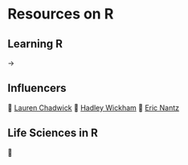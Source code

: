 # Resources on R
 ## Learning R
 → []()
 
 ## Influencers
 👤 [Lauren Chadwick](https://www.linkedin.com/in/laurenchadwick6/)
 👤 [Hadley Wickham](https://www.linkedin.com/in/hadleywickham/)
 👤 [Eric Nantz](https://www.linkedin.com/in/eric-nantz-6621617/)

## Life Sciences in R
 🧬
